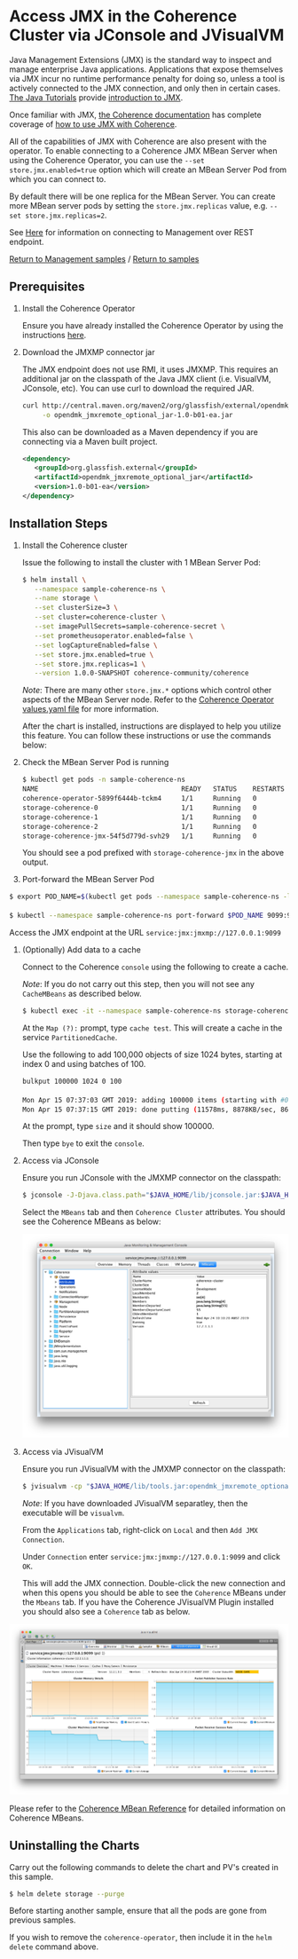 # Access JMX in the Coherence Cluster via JConsole and JVisualVM

Java Management Extensions (JMX) is the standard way to inspect and
manage enterprise Java applications.  Applications that expose
themselves via JMX incur no runtime performance penalty for doing so,
unless a tool is actively connected to the JMX connection, and only then
in certain cases.  [The Java Tutorials](https://docs.oracle.com/javase/tutorial/) provide
[introduction to JMX](https://docs.oracle.com/javase/tutorial/jmx/index.html).  

Once familiar with JMX, [the Coherence documentation](https://docs.oracle.com/middleware/12213/coherence/COHMG/toc.htm)
has complete coverage of [how to use JMX with Coherence](https://docs.oracle.com/middleware/12213/coherence/COHMG/using-jmx-manage-oracle-coherence.htm#COHMG239).

All of the capabilities of JMX with Coherence are also present with the
operator. To enable connecting to a Coherence JMX MBean Server when using the Coherence Operator, you can use the `--set store.jmx.enabled=true`
option which will create an MBean Server Pod from which you can connect to.

By default there will be one replica for the MBean Server. You can create more MBean server pods by setting 
the `store.jmx.replicas` value, e.g. `--set store.jmx.replicas=2`.

See [Here](../../management/rest/) for information on connecting to Management over REST endpoint.

[Return to Management samples](../) / [Return to samples](../../README.md#list-of-samples)

## Prerequisites

1. Install the Coherence Operator

   Ensure you have already installed the Coherence Operator by using the instructions [here](../../../README.md#install-the-coherence-operator).

1. Download the JMXMP connector jar

   The JMX endpoint does not use RMI, it uses JMXMP. This requires an additional jar on the classpath
   of the Java JMX client (i.e. VisualVM, JConsole, etc). You can use curl to download the required JAR.

   ```bash
   curl http://central.maven.org/maven2/org/glassfish/external/opendmk_jmxremote_optional_jar/1.0-b01-ea/opendmk_jmxremote_optional_jar-1.0-b01-ea.jar \
        -o opendmk_jmxremote_optional_jar-1.0-b01-ea.jar
   ```     
  
   This also can be downloaded as a Maven dependency if you are connecting via a Maven built project.
  
   ```xml
   <dependency>
      <groupId>org.glassfish.external</groupId>
      <artifactId>opendmk_jmxremote_optional_jar</artifactId>
      <version>1.0-b01-ea</version>
   </dependency>
   ```

## Installation Steps

1. Install the Coherence cluster

   Issue the following to install the cluster with 1 MBean Server Pod:

   ```bash
   $ helm install \
      --namespace sample-coherence-ns \
      --name storage \
      --set clusterSize=3 \
      --set cluster=coherence-cluster \
      --set imagePullSecrets=sample-coherence-secret \
      --set prometheusoperator.enabled=false \
      --set logCaptureEnabled=false \
      --set store.jmx.enabled=true \
      --set store.jmx.replicas=1 \
      --version 1.0.0-SNAPSHOT coherence-community/coherence
   ```
   
   *Note*: There are many other `store.jmx.*` options which control other aspects of the MBean Server node.
   Refer to the [Coherence Operator values.yaml file](https://github.com/oracle/coherence-operator/blob/master/operator/src/main/helm/coherence/values.yaml)
   for more information.
   
   After the chart is installed, instructions are displayed to help you utilize this feature.
   You can follow these instructions or use the commands below:
   
1. Check the MBean Server Pod is running

    ```bash
    $ kubectl get pods -n sample-coherence-ns
    NAME                                    READY   STATUS    RESTARTS   AGE
    coherence-operator-5899f6444b-tckm4     1/1     Running   0          1h
    storage-coherence-0                     1/1     Running   0          29m
    storage-coherence-1                     1/1     Running   0          28m
    storage-coherence-2                     1/1     Running   0          27m
    storage-coherence-jmx-54f5d779d-svh29   1/1     Running   0          29m
    ```   
    
    You should see a pod prefixed with `storage-coherence-jmx` in the above output.
   
1.  Port-forward the MBean Server Pod   
   
   ```bash
   $ export POD_NAME=$(kubectl get pods --namespace sample-coherence-ns -l "app=coherence,release=storage,component=coherenceJMXPod" -o jsonpath="{.items[0].metadata.name}")

   $ kubectl --namespace sample-coherence-ns port-forward $POD_NAME 9099:9099
   ```
   
   Access the JMX endpoint at the URL `service:jmx:jmxmp://127.0.0.1:9099` 
   
1. (Optionally) Add data to a cache

   Connect to the Coherence `console` using the following to create a cache.
   
   *Note*: If you do not carry out this step, then you will not see any `CacheMBeans` as described below.

   ```bash
   $ kubectl exec -it --namespace sample-coherence-ns storage-coherence-0 bash /scripts/startCoherence.sh console
   ```   
   
   At the `Map (?):` prompt, type `cache test`.  This will create a cache in the service `PartitionedCache`.
   
   Use the following to add 100,000 objects of size 1024 bytes, starting at index 0 and using batches of 100.
   
   ```bash
   bulkput 100000 1024 0 100

   Mon Apr 15 07:37:03 GMT 2019: adding 100000 items (starting with #0) each 1024 bytes ...
   Mon Apr 15 07:37:15 GMT 2019: done putting (11578ms, 8878KB/sec, 8637 items/sec)
   ```
   
   At the prompt, type `size` and it should show 100000.
   
   Then type `bye` to exit the `console`.   

1. Access via JConsole
    
   Ensure you run JConsole with the JMXMP connector on the classpath:

   ```bash
   $ jconsole -J-Djava.class.path="$JAVA_HOME/lib/jconsole.jar:$JAVA_HOME/lib/tools.jar:opendmk_jmxremote_optional_jar-1.0-b01-ea.jar" service:jmx:jmxmp://127.0.0.1:9099
   ```
   
   Select the `MBeans` tab and then `Coherence Cluster` attributes. You should see the Coherence MBeans as below:
   
   ![JConsole](img/jconsole.png)
   
1. Access via JVisualVM 
   
   Ensure you run JVisualVM with the JMXMP connector on the classpath:

   ```bash
   $ jvisualvm -cp "$JAVA_HOME/lib/tools.jar:opendmk_jmxremote_optional_jar-1.0-b01-ea.jar" 
   ```
    
   *Note*: If you have downloaded JVisualVM separatley, then the executable will be `visualvm`.
   
   From the `Applications` tab, right-click on `Local` and then `Add JMX Connection`.
   
   Under `Connection` enter `service:jmx:jmxmp://127.0.0.1:9099` and click `OK`.
   
   This will add the JMX connection. Double-click the new connection and when this opens
   you should be able to see the `Coherence` MBeans under the `Mbeans` tab. If you have the Coherence
   JVisualVM Plugin installed you should also see a `Coherence` tab as below.
   
  ![JVisualVM](img/jvisualvm.png)
  
  Please refer to the [Coherence MBean Reference](https://docs.oracle.com/middleware/12213/coherence/COHMG/oracle-coherence-mbeans-reference.htm#COHMG5442)
  for detailed information on Coherence MBeans.

## Uninstalling the Charts

Carry out the following commands to delete the chart and PV's created in this sample.

```bash
$ helm delete storage --purge
```

Before starting another sample, ensure that all the pods are gone from previous samples.

If you wish to remove the `coherence-operator`, then include it in the `helm delete` command above.
 
   
   
   
   